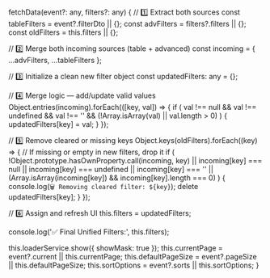 fetchData(event?: any, filters?: any) {
  // 1️⃣ Extract both sources
  const tableFilters = event?.filterDto || {};
  const advFilters = filters?.filters || {};
  const oldFilters = this.filters || {};

  // 2️⃣ Merge both incoming sources (table + advanced)
  const incoming = { ...advFilters, ...tableFilters };

  // 3️⃣ Initialize a clean new filter object
  const updatedFilters: any = {};

  // 4️⃣ Merge logic — add/update valid values
  Object.entries(incoming).forEach(([key, val]) => {
    if (
      val !== null &&
      val !== undefined &&
      val !== '' &&
      (!Array.isArray(val) || val.length > 0)
    ) {
      updatedFilters[key] = val;
    }
  });

  // 5️⃣ Remove cleared or missing keys
  Object.keys(oldFilters).forEach((key) => {
    // If missing or empty in new filters, drop it
    if (
      !Object.prototype.hasOwnProperty.call(incoming, key) ||
      incoming[key] === null ||
      incoming[key] === undefined ||
      incoming[key] === '' ||
      (Array.isArray(incoming[key]) && incoming[key].length === 0)
    ) {
      console.log(`🗑️ Removing cleared filter: ${key}`);
      delete updatedFilters[key];
    }
  });

  // 6️⃣ Assign and refresh UI
  this.filters = updatedFilters;

  console.log('✅ Final Unified Filters:', this.filters);

  this.loaderService.show({ showMask: true });
  this.currentPage = event?.current || this.currentPage;
  this.defaultPageSize = event?.pageSize || this.defaultPageSize;
  this.sortOptions = event?.sorts || this.sortOptions;
}

